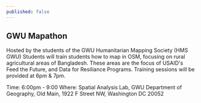 ```yaml
---
published: false
---
```


## GWU Mapathon

Hosted by the students of the GWU Humanitarian Mapping Society (HMS GWU)
Students will train students how to map in OSM, focusing on rural agricultural areas of Bangladesh. These areas are the focus of USAID's Feed the Future, and Data for Resiliance Programs. Training sessions will be provided at 6pm & 7pm. 

Time: 6:00pm - 9:00
Where: Spatial Analysis Lab, GWU Department of Geography, Old Main, 1922 F Street NW, Washington DC 20052
